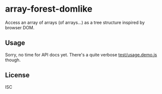 ﻿
<!--#echo json="package.json" key="name" underline="=" -->
array-forest-domlike
====================
<!--/#echo -->

<!--#echo json="package.json" key="description" -->
Access an array of arrays (of arrays…) as a tree structure inspired by browser
DOM.
<!--/#echo -->


Usage
-----
Sorry, no time for API docs yet.
There's a quite verbose [test/usage.demo.js](test/usage.demo.js) though.



<!--#toc stop="scan" -->




License
-------
<!--#echo json="package.json" key=".license" -->
ISC
<!--/#echo -->
